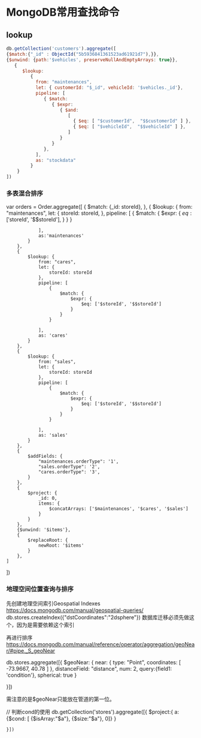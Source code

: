 # MongoDB常用查找命令


## lookup
```javascript
db.getCollection('customers').aggregate([
{$match:{"_id" : ObjectId("5b5936841361523ad61921d7"),}},
{$unwind: {path:'$vehicles', preserveNullAndEmptyArrays: true}},
   {
      $lookup:
         {
           from: "maintenances",
           let: { customerId: "$_id", vehicleId: '$vehicles._id'},
           pipeline: [
              { $match:
                 { $expr:
                    { $and:
                       [
                         { $eq: [ "$customerId",  "$$customerId" ] },
                         { $eq: [ "$vehicleId",  "$$vehicleId" ] },
                       ]
                    }
                 }
              },
           ],
           as: "stockdata"
         }
    }
])

```



### 多表混合排序

var orders = Order.aggregate([
    {
            $match: {_id: storeId},
        },
        {
            $lookup: {
                from: "maintenances",
                let: {
                    storeId: storeId,
                },
                pipeline: [
                    {
                        $match: {
                            $expr: {
                                $eq: ['$storeId', '$$storeId'],
                            }
                        }
                    }
                
                ],
                as:'maintenances'
            }
        },
        {
            $lookup: {
                from: "cares",
                let: {
                    storeId: storeId
                },
                pipeline: [
                    {
                        $match: {
                            $expr: {
                                $eq: ['$storeId', '$$storeId']
                            }
                        }
                    }
                
                ],
                as: 'cares'
            }
        },
        {
            $lookup: {
                from: "sales",
                let: {
                    storeId: storeId
                },
                pipeline: [
                    {
                        $match: {
                            $expr: {
                                $eq: ['$storeId', '$$storeId']
                            }
                        }
                    }
                
                ],
                as: 'sales'
            }
        },
        {
            $addFields: {
                "maintenances.orderType": '1',
                "sales.orderType": '2',
                "cares.orderType": '3',
            }
        },
        {
            $project: {
                _id: 0,
                items: {
                    $concatArrays: ['$maintenances', '$cares', '$sales']
                }
            }
        },
        {$unwind: '$items'},
        {
            $replaceRoot: {
                newRoot: '$items'
            }
        },
    ]
])


### 地理空间位置查询与排序

先创建地理空间索引Geospatial Indexes  https://docs.mongodb.com/manual/geospatial-queries/
db.stores.createIndex({"dstCoordinates":"2dsphere"})
数据库迁移必须先做这个，因为是需要依赖这个索引

再进行排序
https://docs.mongodb.com/manual/reference/operator/aggregation/geoNear/#pipe._S_geoNear

db.stores.aggregate([{
	$geoNear: {
        near: { type: "Point", coordinates: [ -73.9667, 40.78 ]  },
        distanceField: "distance",
        num: 2,
		query:{field1: 'condition'},
        spherical: true
     }

}])

需注意的是$geoNear只能放在管道的第一位。

// 判断cond的使用
db.getCollection('stores').aggregate([{
    $project:{
        a: {$cond: [ {$isArray:"$a"}, {$size:"$a"}, 0]}
        }
    
    }])
	
	
	

